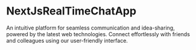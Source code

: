 # NextJsRealTimeChatApp
An intuitive platform for seamless communication and idea-sharing, powered by the latest web technologies. Connect effortlessly with friends and colleagues using our user-friendly interface.
